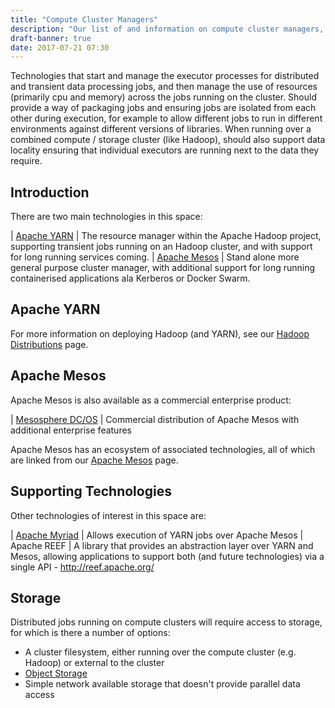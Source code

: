 ```yaml
---
title: "Compute Cluster Managers"
description: "Our list of and information on compute cluster managers, including Apache YARN and Mesos, along with their associated technologies."
draft-banner: true
date: 2017-07-21 07:30
---
```

Technologies that start and manage the executor processes for distributed and transient data processing jobs, and then manage the use of resources (primarily cpu and memory) across the jobs running on the cluster.  Should provide a way of packaging jobs and ensuring jobs are isolated from each other during execution, for example to allow different jobs to run in different environments against different versions of libraries.  When running over a combined compute / storage cluster (like Hadoop), should also support data locality ensuring that individual executors are running next to the data they require.
<!--more-->

## Introduction

There are two main technologies in this space:

| [Apache YARN](/technologies/apache-hadoop/yarn/) | The resource manager within the Apache Hadoop project, supporting transient jobs running on an Hadoop cluster, and with support for long running services coming.
| [Apache Mesos](/technologies/apache-mesos/) | Stand alone more general purpose cluster manager, with additional support for long running containerised applications ala Kerberos or Docker Swarm.

## Apache YARN

For more information on deploying Hadoop (and YARN), see our [Hadoop Distributions](/tech-categories/hadoop-distributions/) page.

## Apache Mesos

Apache Mesos is also available as a commercial enterprise product:

| [Mesosphere DC/OS](/technologies/mesosphere-dcos/) | Commercial distribution of Apache Mesos with additional enterprise features

Apache Mesos has an ecosystem of associated technologies, all of which are linked from our [Apache Mesos](/technologies/apache-mesos/) page.

## Supporting Technologies

Other technologies of interest in this space are:

| [Apache Myriad](/technologies/apache-myriad/) | Allows execution of YARN jobs over Apache Mesos
| Apache REEF | A library that provides an abstraction layer over YARN and Mesos, allowing applications to support both (and future technologies) via a single API - <http://reef.apache.org/>

## Storage

Distributed jobs running on compute clusters will require access to storage, for which is there a number of options:

* A cluster filesystem, either running over the compute cluster (e.g. Hadoop) or external to the cluster
* [Object Storage](/tech-categories/object-stores/)
* Simple network available storage that doesn't provide parallel data access